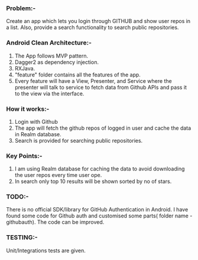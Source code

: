 ### Problem:-
Create an app which lets you login through GITHUB and show user repos in a list. Also, provide a search functionality to search public repositories.


### Android Clean Architecture:-

1. The App follows MVP pattern.
2. Dagger2 as dependency injection.
3. RXJava.
4. "feature" folder contains all the features of the app.
5. Every feature will have a View, Presenter, and Service where the presenter will talk to service to fetch data from Github    APIs and pass it to the view via the interface.


### How it works:-

1. Login with Github
1. The app will fetch the github repos of logged in user and cache the data in Realm database.
2. Search is provided for searching public repositories.

### Key Points:-

1. I am using Realm database for caching the data to avoid downloading the user repos every time user ope. 
2. In search only top 10 results will be shown sorted by no of stars.

### TODO:-

There is no official SDK/library for GitHub Authentication in Android. I have found some code for Github auth and customised some parts( folder name - githubauth). The code can be improved. 

### TESTING:-

Unit/Integrations tests are given. 
